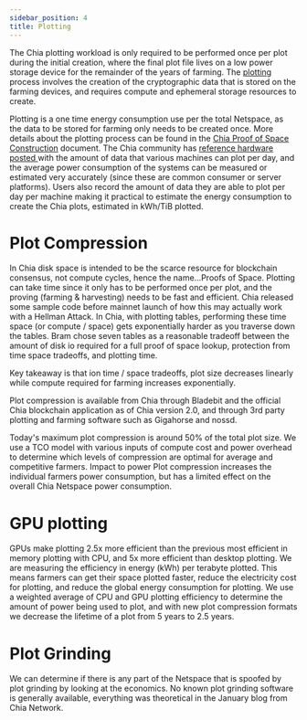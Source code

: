 ```yaml
---
sidebar_position: 4
title: Plotting
---
```


The Chia plotting workload is only required to be performed once per plot during the initial creation, where the final plot file lives on a low power storage device for the remainder of the years of farming. The [plotting](https://www.chia.net/2021/02/22/plotting-basics.html) process involves the creation of the cryptographic data that is stored on the farming devices, and requires compute and ephemeral storage resources to create.

Plotting is a one time energy consumption use per the total Netspace, as the data to be stored for farming only needs to be created once. More details about the plotting process can be found in the [Chia Proof of Space Construction](https://www.chia.net/assets/Chia_Proof_of_Space_Construction_v1.1.pdf) document. The Chia community has [reference hardware posted ](https://github.com/Chia-Network/chia-blockchain/wiki/Reference-Plotting-Hardware)with the amount of data that various machines can plot per day, and the average power consumption of the systems can be measured or estimated very accurately (since these are common consumer or server platforms). Users also record the amount of data they are able to plot per day per machine making it practical to estimate the energy consumption to create the Chia plots, estimated in kWh/TiB plotted.

# Plot Compression
In Chia disk space is intended to be the scarce resource for blockchain consensus, not compute cycles, hence the name…Proofs of Space. Plotting can take time since it only has to be performed once per plot, and the proving (farming & harvesting) needs to be fast and efficient. Chia released some sample code before mainnet launch of how this may actually work with a Hellman Attack. In Chia, with plotting tables, performing these time space (or compute / space) gets exponentially harder as you traverse down the tables. Bram chose seven tables as a reasonable tradeoff between the amount of disk io required for a full proof of space lookup, protection from time space tradeoffs, and plotting time.

Key takeaway is that ion time / space tradeoffs, plot size decreases linearly while compute required for farming increases exponentially.

Plot compression is available from Chia through Bladebit and the official Chia blockchain application as of Chia version 2.0, and through 3rd party plotting and farming software such as Gigahorse and nossd.

Today's maximum plot compression is around 50% of the total plot size. We use a TCO model with various inputs of compute cost and power overhead to determine which levels of compression are optimal for average and competitive farmers.
Impact to power
Plot compression increases the individual farmers power consumption, but has a limited effect on the overall Chia Netspace power consumption.

# GPU plotting
GPUs make plotting 2.5x more efficient than the previous most efficient in memory plotting with CPU, and 5x more efficient than desktop plotting. We are measuring the efficiency in energy (kWh) per terabyte plotted. This means farmers can get their space plotted faster, reduce the electricity cost for plotting, and reduce the global energy consumption for plotting. We use a weighted average of CPU and GPU plotting efficiency to determine the amount of power being used to plot, and with new plot compression formats we decrease the lifetime of a plot from 5 years to 2.5 years.

# Plot Grinding
We can determine if there is any part of the Netspace that is spoofed by plot grinding by looking at the economics. No known plot grinding software is generally available, everything was theoretical in the January blog from Chia Network.